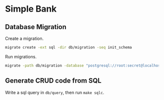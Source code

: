 # Simple Bank

## Database Migration

Create a migration.
```sh
migrate create -ext sql -dir db/migration -seq init_schema
```

Run migrations.
```sh
migrate -path db/migration -database "postgresql://root:secret@localhost:5432/simple_bank?sslmode=disable" -verbose up
```

## Generate CRUD code from SQL

Write a sql query in `db/query`, then run `make sqlc`.
